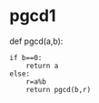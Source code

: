 # pgcd1

def pgcd(a,b):
    
    if b==0:
        return a
    else:
        r=a%b
        return pgcd(b,r)

